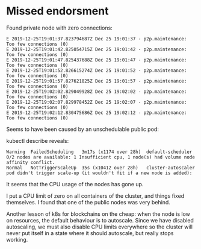 Missed endorsment
=================

Found private node with zero connections:

```
E 2019-12-25T19:01:37.823794687Z Dec 25 19:01:37 - p2p.maintenance: Too few connections (0)
E 2019-12-25T19:01:42.825054715Z Dec 25 19:01:42 - p2p.maintenance: Too few connections (0)
E 2019-12-25T19:01:47.825437688Z Dec 25 19:01:47 - p2p.maintenance: Too few connections (0)
E 2019-12-25T19:01:52.826615274Z Dec 25 19:01:52 - p2p.maintenance: Too few connections (0)
E 2019-12-25T19:01:57.827621825Z Dec 25 19:01:57 - p2p.maintenance: Too few connections (0)
E 2019-12-25T19:02:02.829049928Z Dec 25 19:02:02 - p2p.maintenance: Too few connections (0)
E 2019-12-25T19:02:07.829978452Z Dec 25 19:02:07 - p2p.maintenance: Too few connections (0)
E 2019-12-25T19:02:12.830475686Z Dec 25 19:02:12 - p2p.maintenance: Too few connections (0)
```

Seems to have been caused by an unschedulable public pod:

kubectl describe reveals:

```
Warning  FailedScheduling   3m17s (x1174 over 28h)  default-scheduler   0/2 nodes are available: 1 Insufficient cpu, 1 node(s) had volume node affinity conflict.
Normal   NotTriggerScaleUp  35s (x10412 over 28h)   cluster-autoscaler  pod didn't trigger scale-up (it wouldn't fit if a new node is added): 
```

It seems that the CPU usage of the nodes has gone up.

I put a CPU limit of zero on all containers of the cluster, and things fixed themselves. I found that one of the public nodes was very behind.

Another lesson of k8s for blockchains on the cheap: when the node is low on resources, the default behaviour is to autoscale. Since we have disabled autoscaling, we must also disable CPU limits everywhere so the cluster will never put itself in a state where it should autoscale, but really stops working.
